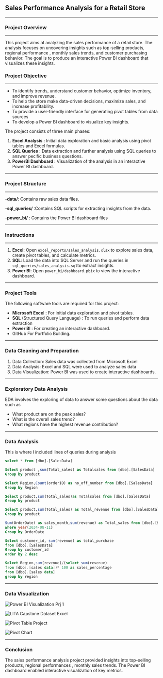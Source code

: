 ## Sales Performance Analysis for a Retail Store
---

### Project Overview
---

This project aims at analyzing the sales performance of a retail store. The analysis focuses on uncovering insights such as top-selling products, regional performance , monthly sales trends, and customer purchasing behavior. The goal is to produce an interactive Power BI dashboard that visualizes these insights.

### Project Objective
---

 - To identify trends, understand customer behavior, optimize inventory, and improve revenue.
 - To help the store make data-driven decisions, maximize sales, and increase profitability.
 - To provide a user-friendly interface for generating pivot tables from data sources
 - To develop a Power BI dashboard to visualize key insights.

The project consists of three main phases: 
 1. **Excel Analysis** : Initial data exploration and basic analysis using pivot tables and Excel formulas.
 2. **SQL Queries** : Data extraction and further analysis using SQL queries to answer pecific business questions.
 3. **PowerBI Dashboard** : Visualization of the analysis in an interactive Power BI dashboard.

---
### Project Structure
---
-**data/**: Contains raw sales data files.

-**sql_queries/** :Contains SQL scripts for extracting insights from the data.

-**power_bi/** : Contains the Power BI dashboard files

---
### Instructions
---
1. **Excel**: Open `excel_reports/sales_analysis.xlsx` to explore sales data, create pivot tables, and calculate metrics.
2. **SQL**: Load the data into SQL Server and run the queries in `sql_queries/sales_analysis.sql`to extract insights.
3. **Power BI**: Open `power_bi/dashboard.pbix` to view the interactive dashboard.
   
---

### Project Tools

The following software tools are required for this project:

- **Microsoft Excel** : For initial data exploration and pivot tables.
- **SQL** (Structured Query Language) : To run queries and perform data extraction
- **Power BI** : For creating an interactive dashboard.
- GitHub For Portfolio Building.

---

### Data Cleaning and Preparation
1. Data Collection: Sales data was collected from Microsoft Excel
2. Data Analysis: Excel and SQL were used to analyze sales data
3. Data Visualization: Power BI was used to create interactive dashboards.

---

### Exploratory Data Analysis
EDA involves the exploring of data to answer some questions about the data such as 
- What product are on the peak sales?
- What is the overall sales trend?
- What regions have the highest revenue contribution?

---

### Data Analysis
This is where I included  lines of queries during analysis

```sql
select * from [dbo].[SalesData]

Select product ,sum(Total_sales) as Totalsales from [dbo].[SalesData]
Group by product

Select Region,Count(orderID) as no_off_number from [dbo].[SalesData]
Group by Region

Select product,sum(Total_sales)as Totalsales from [dbo].[SalesData]
Group by product

Select product,sum(Total_sales) as Total_revenue from [dbo].[SalesData]
Group by product

Sum(OrderDate) as sales_month,sum(revenue) as Total_sales from [dbo].[SalesData]
where year(2034-08-11)
Group by OrderDate

Select customer_id, sum(revenue) as total_purchase
from [dbo].[SalesData]
Group by customer_id
order by 2 desc

Select Region,sum(revenue)/(select sum(revenue)
from [dbo].[sales data])* 100 as sales_percentage
from [dbo].[sales data]
group by region
```


---
### Data Visualization

![Power BI Visualization Prj 1](https://github.com/user-attachments/assets/3e724114-b5e1-4e5b-ae36-a8004c8bcd43)

![LITA Capstone Dataset Excel](https://github.com/user-attachments/assets/dff09f93-8c8c-42b8-8512-d0124d800fce)

![Pivot Table Project](https://github.com/user-attachments/assets/a510fce5-ef47-471e-923d-03f916e3e33e)

![Pivot Chart ](https://github.com/user-attachments/assets/c6de666e-273d-4057-8891-6c81fe31e446)




---
### Conclusion
The sales performance analysis project provided insights into top-selling products, regional performances , monthly sales trends. 
The Power BI dashboard enabled interactive visualization of key metrics.

